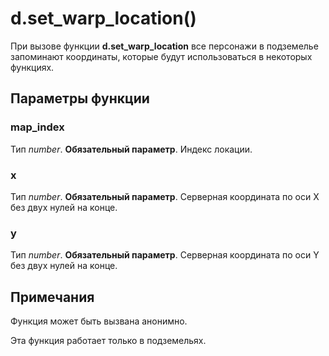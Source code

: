 # d.set_warp_location()
При вызове функции **d.set_warp_location** все персонажи в подземелье запоминают координаты, которые будут использоваться в некоторых функциях.

## Параметры функции
### map_index
Тип *number*. **Обязательный параметр**. Индекс локации.

### x
Тип *number*. **Обязательный параметр**. Серверная координата по оси X без двух нулей на конце.

### y
Тип *number*. **Обязательный параметр**. Серверная координата по оси Y без двух нулей на конце.

## Примечания
Функция может быть вызвана анонимно.

Эта функция работает только в подземельях.